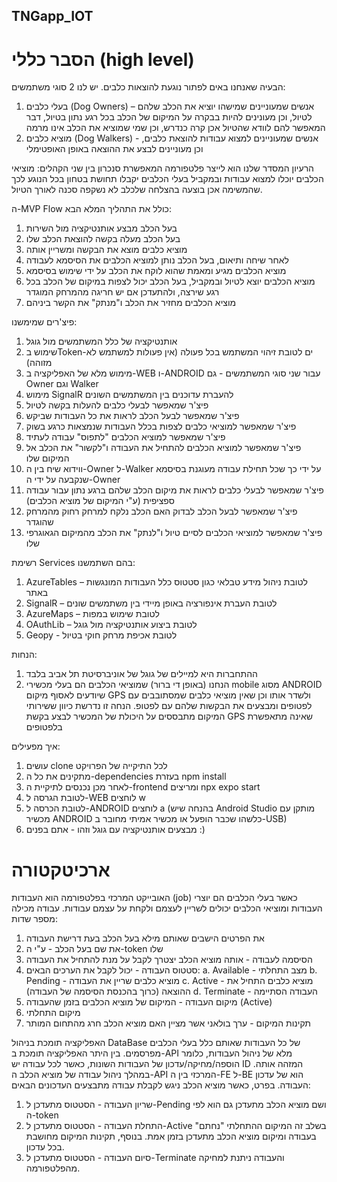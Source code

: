 ## TNGapp_IOT
# הסבר כללי (high level)
הבעיה שאנחנו באים לפתור נוגעת להוצאות כלבים.
יש לנו 2 סוגי משתמשים:
1.	בעלי כלבים (Dog Owners) – אנשים שמעוניינים שמישהו יוציא את הכלב שלהם לטיול, וכן מעונינים להיות בבקרה על המיקום של הכלב בכל רגע נתון בטיול, דבר המאפשר להם לוודא שהטיול אכן קרה כנדרש, וכן שמי שמוציא את הכלב אינו מרמה
2.	מוציא כלבים (Dog Walkers) - אנשים שמעוניינים למצוא עבודות להוצאת כלבים, וכן מעוניינים לבצע את ההוצאה באופן האופטימלי

הרעיון המסדר שלנו הוא לייצר פלטפורמה המאפשרת סנכרון בין שני הקהלים: מוציאי הכלבים יוכלו למצוא עבודות ובמקביל בעלי הכלבים יקבלו תחושת בטחון בכל הנוגע לכך שהמשימה אכן בוצעה בהצלחה שלכלב לא נשקפה סכנה לאורך הטיול.

ה-MVP Flow כולל את התהליך המלא הבא:
1.	בעל הכלב מבצע אותנטיקציה מול השירות
2.	בעל הכלב מעלה בקשה להוצאת הכלב שלו
3.	מוציא כלבים מוצא את הבקשה ומשריין אותה
4.	לאחר שיחה ותיאום, בעל הכלב נותן למוציא הכלבים את הסיסמא לעבודה
5.	מוציא הכלבים מגיע ומאמת שהוא לוקח את הכלב על ידי שימוש בסיסמא
6.	מוציא הכלבים יוצא לטיול ובמקביל, בעל הכלב יכול לצפות במיקום של הכלב בכל רגע שירצה, ולהתעדכן אם יש חריגה מהמרחק המוגדר
7.	מוציא הכלבים מחזיר את הכלב ו"מנתק" את הקשר ביניהם


פיצ'רים שמימשנו:
1.	אותנטיקציה של כלל המשתמשים מול גוגל
2.	שימוש בToken-ים לטובת זיהוי המשתמש בכל פעולה (אין פעולות למשתמש לא מזוהה)
3.	מימוש מלא של האפליקציה ב-WEB ו-ANDROID עבור שני סוגי המשתמשים - גם Owner וגם Walker
4.	מימוש SignalR להעברת עדוכנים בין המשתמשים השונים
5.	פיצ'ר שמאפשר לבעלי כלבים להעלות בקשה לטיול
6.	פיצ'ר שמאפשר לבעל הכלב לראות את כל העבודות שביקש
7.	פיצ'ר שמאפשר למוציאי כלבים לצפות בכלל העבודות שנמצאות כרגע בשוק
8.	פיצ'ר שמאפשר למוציא הכלבים "לתפוס" עבודה לעתיד
9.	פיצ'ר שמאפשר למוציא הכלבים להתחיל את העבודה ו"לקשור" את הכלב אל המיקום שלו 
10.	ווידוא שיח בין ה-Owner ל-Walker על ידי כך שכל תחילת עבודה מעוגנת בסיסמא שנקבעה על ידי ה-Owner
11.	פיצ'ר שמאפשר לבעלי כלבים לראות את מיקום הכלב שלהם ברגע נתון עבור עבודה ספציפית (ע"י המיקום של מוציא הכלבים)
12.	פיצ'ר שמאפשר לבעל הכלב לבדוק האם הכלב נלקח למרחק רחוק מהמרחק שהוגדר
13.	פיצ'ר שמאפשר למוציאי הכלבים לסיים טיול ו"לנתק" את הכלב מהמיקום הגאוגרפי שלו
   

רשימת Services בהם השתמשנו:
1.	AzureTables – לטובת ניהול מידע טבלאי כגון סטטוס כלל העבודות המונגשות באתר
2.	SignalR – לטובת העברת אינפורציה באופן מיידי בין משתמשים שונים
3.	AzureMaps – לטובת שימוש במפות
4.	OAuthLib – לטובת ביצוע אותנטיקציה מול גוגל
5.	Geopy - לטובת אכיפת מרחק חוקי בטיול

הנחות:
1. ההתחברות היא למיילים של גוגל של אוניברסיטת תל אביב בלבד
2. הנחנו (באופן די ברור) שמוציאי הכלבים הם בעלי מכשירי mobile מסוג ANDROID שיודעים לאסוף מיקום GPS ולשדר אותו וכן שאין מוציאי כלבים שמסתובבים עם לפטופים ומבצעים את הבקשות שלהם עם לפטופ.
הנחה זו נדרשת כיוון ששירותי המיקום מתבססים על היכולת של המכשיר לבצע בקשת GPS שאינה מתאפשרת בלפטופים

איך מפעילים:
1. עושים clone לכל התיקייה של הפרויקט
2. מתקינים את כל ה-dependencies בעזרת npm install
3. לאחר מכן נכנסים לתיקיית ה-frontend ומריצים npx expo start
4. לטובת הגרסה ל-WEB לוחצים w
5. לטובת הכרסה ל-ANDROID לוחצים a (בהנחה שיש Android Studio מותקן עם מכשיר ANDROID כלשהו שכבר הופעל או מכשיר אמיתי מחובר ב-USB)
6. מבצעים אותנטיקציה עם גוגל וזהו - אתם בפנים :)


# ארכיטקטורה
האובייקט המרכזי בפלטפורמה הוא העבודות (job) כאשר בעלי הכלבים הם יוצרי העבודות ומוציאי הכלבים יכולים לשריין לעצמם ולקחת על עצמם עבודות.
עבודה מכילה מספר שדות:
1. את הפרטים הישבים שאותם מילא בעל הכלב בעת דרישת העבודה
2. את שם בעל הכלב - ע"י ה-token שלו
3. הסיסמה לעבודה - אותה מוציא הכלב יצטרך לקבל על מנת להתחיל את העבודה
4. סטטוס העבודה - יכול לקבל את הערכים הבאים:
    a. Available - מצב התחלתי
    b. Pending - מוציא כלבים שריין את העבודה
    c. Active - מוציא כלבים התחיל את ההוצאה (כרוך בהכנסת הסיסמה של העבודה)
    d. Terminate - העבודה הסתיימה
5. מיקום העבודה - המיקום של מוציא הכלבים בזמן שהעבודה (Active)
6. מיקום התחלתי
7. תקינות המיקום - ערך בולאני אשר מציין האם מוציא הכלב חרג מהתחום המותר

האפליקציה תומכת בניהול DataBase של כל העבודות שאותם כלל בעלי הכלבים מפרסמים.
בין היתר האפליקציה תומכת ב-API מלא של ניהול העבודות, כלומר הוספה/מחיקה/עדכון של העבודות השונות, כאשר לכל עבודה יש ID המזהה אותה.
במהלך ניהול עבודה של מוציא הכלב ה-API המרכזי בין ה-FE ל-BE הוא של עדכון העבודה. בפרט, כאשר מוציא הכלב ניגש לקבלת עבודה מתבצעים העדכונים הבאים:
1. שריון העבודה - הסטטוס מתעדכן ל-Pending ושם מוציא הכלב מתעדכן גם הוא לפי ה-token
2. התחלת העבודה - הסטטוס מתעדכן ל-Active בשלב זה המיקום ההתחלתי "נחתם" בעבודה ומיקום מוציא הכלב מתעדכן בזמן אמת. בנוסף, תקינות המיקום מחושבת בכל עדכון.
3. סיום העבודה - הסטטוס מתעדכן ל-Terminate והעבודה ניתנת למחיקה מהפלטפורמה.
